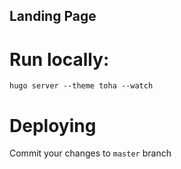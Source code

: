 ## Landing Page 

# Run locally:

`hugo server --theme toha --watch`


# Deploying

Commit your changes to `master` branch
